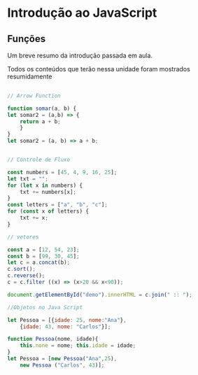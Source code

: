 # Introdução ao JavaScript

## Funções
Um breve resumo da introdução passada em aula.

Todos os conteúdos que terão nessa unidade foram mostrados resumidamente

```js
  
// Arrow Function

function somar(a, b) {
let somar2 = (a,b) => {
    return a + b;
    }
}
let somar2 = (a, b) => a + b;


// Controle de Fluxo

const numbers = [45, 4, 9, 16, 25];
let txt = "";
for (let x in numbers) {
    txt += numbers[x];
}
const letters = ["a", "b", "c"];
for (const x of letters) {
    txt += x;
}

// vetores

const a = [12, 54, 23];
const b = [99, 30, 45];
let c = a.concat(b);
c.sort();
c.reverse();
c = c.filter ((x) => (x>20 && x<90));

document.getElementById("demo").innerHTML = c.join(" :: ");

//Objetos no Java Script

let Pessoa = [{idade: 25, nome:"Ana"},
    {idade: 43, nome: "Carlos"}];

function Pessoa(nome, idade){
    this.none = nome; this.idade = idade;
}
let Pessoa = [new Pessoa("Ana",25), 
    new Pessoa ("Carlos", 43)];
```
